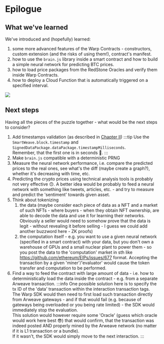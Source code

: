 # Epilogue

## What we've learned
We've introduced and (hopefully) learned:
1. some more advanced features of the Warp Contracts - constructors, custom extension (and the risks of using them!),
contract's manifest.  
2. how to use the `brain.js` library inside a smart contract and how to build a simple neural network
for predicting BTC prices.
3. how to load price packages from the RedStone Oracles and verify them inside Warp Contracts.
4. how to deploy a Cloud Function that is automatically triggered on a specified interval.


<img src="/img/tutorial/ml/homelander.webp" />

## Next steps
Having all the pieces of the puzzle together - what would be the next steps to consider?

1. Add timestamps validation (as described in [Chapter II](chapter-2#verifying-data-package))
:::tip
Use the `SmartWeave.block.timestamp` and `SignedDataPackage.dataPackage.timestampMilliseconds`.  
Remember, that the first one is in seconds 🙂.
:::
2. Make `brain.js` compatible with a deterministic PRNG
3. Measure the neural network performance, i.e. compare the predicted prices to the real ones, see what's the diff 
(maybe create a graph?), whether it's decreasing with time, etc.
4. Predicting the crypto prices using technical analysis tools is probably not very effective 🙃.
A better idea would be probably to feed a neural network with something like tweets, articles, etc. - and 
try to measure and predict the 'sentiment' towards given asset.
5. Think about tokenizing
   1. the data (maybe consider each piece of data as a NFT and a market of such NFTs - where buyers - when they obtain NFT ownership, are able to decode the data and use it for learning their networks. Obviously
a seller would need to somehow prove that the data is legit - without revealing it before selling -
I guess we could add another buzzword here - ZK proofs)
   2. the computation itself - e.g. you want to use a given neural network (specified in a smart contract) with your data,
   but you don't own a warehouse of GPUs and a small nuclear plant to power them - so you post the data to the
   'computation' market in sth like https://github.com/ethereum/EIPs/issues/677 format. Accepting the 
   transaction by a given 'miner'/'evaluator' would cause the token transfer and computation to be performed.
6. Find a way to feed the contract with large amount of data - i.e. how to deterministically load the data
inside the contract - e.g. from a separate Arweave transaction.
:::info
   One possible solution here is to specify the tx ID of the 'data' transaction within the interaction transaction tags.  
   The Warp SDK would then need to first load such transaction directly from Arweave gateways - and if that would
   fail (e.g. because of gateways being overloaded or you being rate limited) - the SDK would immediately stop the evaluation.    
   This solution would however require some 'Oracle' (guess which oracle would work here best 😎) that would confirm, that
   the transaction was indeed posted AND properly mined by the Arweave network (no matter if it is L1 transaction or a bundle).  
   If it wasn't, the SDK would simply move to the next interaction.
:::








